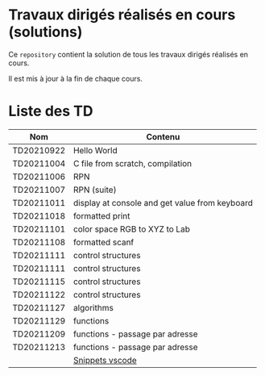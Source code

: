 # Travaux dirigés réalisés en cours (solutions)

Ce `repository` contient la solution de tous les travaux dirigés réalisés en cours.

Il est mis à jour à la fin de chaque cours.

# Liste des TD

| Nom | Contenu |
|---|---|
|TD20210922| Hello World |
|TD20211004| C file from scratch, compilation |
|TD20211006| RPN |
|TD20211007| RPN (suite) |
|TD20211011| display at console and get value from keyboard	|
|TD20211018| formatted print |
|TD20211101| color space RGB to XYZ to Lab |
|TD20211108| formatted scanf |
|TD20211111| control structures |
|TD20211111| control structures |
|TD20211115| control structures |
|TD20211122| control structures |
|TD20211127| algorithms |
|TD20211129| functions |
|TD20211209| functions - passage par adresse|
|TD20211213| functions - passage par adresse|
|| [Snippets vscode](https://code.visualstudio.com/docs/editor/userdefinedsnippets)|
